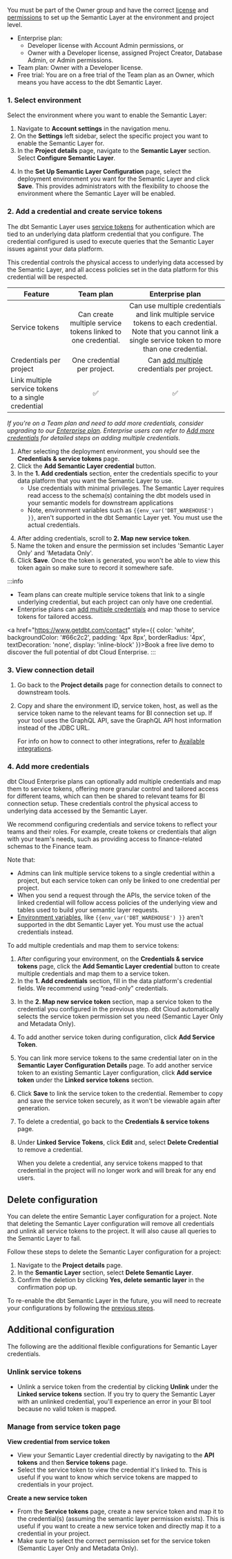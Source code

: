 You must be part of the Owner group and have the correct [license](/docs/cloud/manage-access/seats-and-users) and [permissions](/docs/cloud/manage-access/self-service-permissions) to set up the Semantic Layer at the environment and project level.
- Enterprise plan:
  - Developer license with Account Admin permissions, or
  - Owner with a Developer license, assigned Project Creator, Database Admin, or Admin permissions.
- Team plan: Owner with a Developer license.
- Free trial: You are on a free trial of the Team plan as an Owner, which means you have access to the dbt Semantic Layer.

### 1. Select environment

Select the environment where you want to enable the Semantic Layer:

1. Navigate to **Account settings** in the navigation menu.
2. On the **Settings** left sidebar, select the specific project you want to enable the Semantic Layer for.
3. In the **Project details** page, navigate to the **Semantic Layer** section. Select **Configure Semantic Layer**.

<Lightbox src="/img/docs/dbt-cloud/semantic-layer/new-sl-configure.jpg" width="70%" title="Semantic Layer section in the 'Project Details' page"/>

4. In the **Set Up Semantic Layer Configuration** page, select the deployment environment you want for the Semantic Layer and click **Save**. This provides administrators with the flexibility to choose the environment where the Semantic Layer will be enabled.

<Lightbox src="/img/docs/dbt-cloud/semantic-layer/sl-select-env.jpg" width="75%" title="Select the deployment environment to run your Semantic Layer against."/>

### 2. Add a credential and create service tokens

The dbt Semantic Layer uses [service tokens](/docs/dbt-cloud-apis/service-tokens) for authentication which are tied to an underlying data platform credential that you configure. The credential configured is used to execute queries that the Semantic Layer issues against your data platform. 

This credential controls the physical access to underlying data accessed by the Semantic Layer, and all access policies set in the data platform for this credential will be respected.

| Feature | Team plan | Enterprise plan |
| --- | :---: | :---: |
| Service tokens | Can create multiple service tokens linked to one credential. | Can use multiple credentials and link multiple service tokens to each credential. Note that you cannot link a single service token to more than one credential. |
| Credentials per project | One credential per project. | Can [add multiple](#4-add-more-credentials) credentials per project. |
| Link multiple service tokens to a single credential | ✅ | ✅ |

*If you're on a Team plan and need to add more credentials, consider upgrading to our [Enterprise plan](https://www.getdbt.com/contact). Enterprise users can refer to [Add more credentials](#4-add-more-credentials) for detailed steps on adding multiple credentials.*

1. After selecting the deployment environment, you should see the **Credentials & service tokens** page. 
2. Click the **Add Semantic Layer credential** button. 
3. In the **1. Add credentials** section, enter the credentials specific to your data platform that you want the Semantic Layer to use.
   - Use credentials with minimal privileges. The Semantic Layer requires read access to the schema(s) containing the dbt models used in your semantic models for downstream applications
   - Note, environment variables such as  `{{env_var('DBT_WAREHOUSE') }}`, aren't supported in the dbt Semantic Layer yet. You must use the actual credentials.

<Lightbox src="/img/docs/dbt-cloud/semantic-layer/sl-add-credential.jpg" width="55%" title="Add credentials and map them to a service token. " />

4. After adding credentials, scroll to **2. Map new service token**.
5. Name the token and ensure the permission set includes 'Semantic Layer Only' and 'Metadata Only'.
6. Click **Save**. Once the token is generated, you won't be able to view this token again so make sure to record it somewhere safe.

:::info
- Team plans can create multiple service tokens that link to a single underlying credential, but each project can only have one credential.
- Enterprise plans can [add multiple credentials](#4-add-more-credentials) and map those to service tokens for tailored access.

<a href="https://www.getdbt.com/contact" style={{ color: 'white', backgroundColor: '#66c2c2', padding: '4px 8px', borderRadius: '4px', textDecoration: 'none', display: 'inline-block' }}>Book a free live demo</a> to discover the full potential of dbt Cloud Enterprise.
:::

### 3. View connection detail
1. Go back to the **Project details** page for connection details to connect to downstream tools.
2. Copy and share the environment ID, service token, host, as well as the service token name to the relevant teams for BI connection set up. If your tool uses the GraphQL API, save the GraphQL API host information instead of the JDBC URL. 

    For info on how to connect to other integrations, refer to [Available integrations](/docs/cloud-integrations/avail-sl-integrations).

<Lightbox src="/img/docs/dbt-cloud/semantic-layer/sl-configure-example.jpg" width="50%" title="After configuring, you'll be provided with the connection details to connect to you downstream tools." />

### 4. Add more credentials <Lifecycle status="enterprise"/>
dbt Cloud Enterprise plans can optionally add multiple credentials and map them to service tokens, offering more granular control and tailored access for different teams, which can then be shared to relevant teams for BI connection setup. These credentials control the physical access to underlying data accessed by the Semantic Layer.

We recommend configuring credentials and service tokens to reflect your teams and their roles. For example, create tokens or credentials that align with your team's needs, such as providing access to finance-related schemas to the Finance team.

Note that: 
- Admins can link multiple service tokens to a single credential within a project, but each service token can only be linked to one credential per project.
- When you send a request through the APIs, the service token of the linked credential will follow access policies of the underlying view and tables used to build your semantic layer requests.
- [Environment variables](/docs/build/environment-variables), like `{{env_var('DBT_WAREHOUSE') }}` aren't supported in the dbt Semantic Layer yet. You must use the actual credentials instead.

To add multiple credentials and map them to service tokens:

1. After configuring your environment, on the **Credentials & service tokens** page, click the **Add Semantic Layer credential** button to create multiple credentials and map them to a service token.
2. In the **1. Add credentials** section, fill in the data platform's credential fields. We recommend using “read-only” credentials.
<Lightbox src="/img/docs/dbt-cloud/semantic-layer/sl-add-credential.jpg" width="55%" title="Add credentials and map them to a service token. " />

3. In the **2. Map new service token** section, map a service token to the credential you configured in the previous step. dbt Cloud automatically selects the service token permission set you need (Semantic Layer Only and Metadata Only).

4. To add another service token during configuration, click **Add Service Token**. 
5. You can link more service tokens to the same credential later on in the **Semantic Layer Configuration Details** page. To add another service token to an existing Semantic Layer configuration, click **Add service token** under the **Linked service tokens** section.
6. Click **Save** to link the service token to the credential. Remember to copy and save the service token securely, as it won't be viewable again after generation.
<Lightbox src="/img/docs/dbt-cloud/semantic-layer/sl-credentials-service-token.jpg" width="90%" title="Use the configuration page to manage multiple credentials or link or unlink service tokens for more granular control."/>

7. To delete a credential, go back to the **Credentials & service tokens** page.
8. Under **Linked Service Tokens**, click **Edit** and, select **Delete Credential** to remove a credential.

   When you delete a credential, any service tokens mapped to that credential in the project will no longer work and will break for any end users.

## Delete configuration
You can delete the entire Semantic Layer configuration for a project. Note that deleting the Semantic Layer configuration will remove all credentials and unlink all service tokens to the project. It will also cause all queries to the Semantic Layer to fail.

Follow these steps to delete the Semantic Layer configuration for a project:

1. Navigate to the **Project details** page.
2. In the **Semantic Layer** section, select **Delete Semantic Layer**. 
3. Confirm the deletion by clicking **Yes, delete semantic layer** in the confirmation pop up.

To re-enable the dbt Semantic Layer in the future, you will need to recreate your configurations by following the [previous steps](#set-up-dbt-semantic-layer).

<Lightbox src="/img/docs/dbt-cloud/semantic-layer/sl-delete-config.jpg" width="90%" title="Delete the Semantic Layer configuration for a project."/>

## Additional configuration

 The following are the additional flexible configurations for Semantic Layer credentials.

### Unlink service tokens
- Unlink a service token from the credential by clicking **Unlink** under the **Linked service tokens** section. If you try to query the Semantic Layer with an unlinked credential, you'll experience an error in your BI tool because no valid token is mapped.

### Manage from service token page
**View credential from service token**
- View your Semantic Layer credential directly by navigating to the **API tokens** and then **Service tokens** page. 
- Select the service token to view the credential it's linked to. This is useful if you want to know which service tokens are mapped to credentials in your project.

**Create a new service token**
- From the **Service tokens** page, create a new service token and map it to the credential(s) (assuming the semantic layer permission exists). This is useful if you want to create a new service token and directly map it to a credential in your project.
- Make sure to select the correct permission set for the service token (Semantic Layer Only and Metadata Only).

<Lightbox src="/img/docs/dbt-cloud/semantic-layer/sl-create-service-token-page.jpg" width="100%" title="Create a new service token and map credentials directly on the separate 'Service tokens page'."/>
